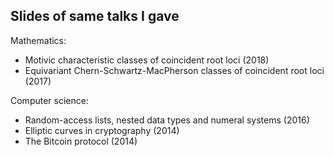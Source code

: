 
Slides of same talks I gave
---------------------------

Mathematics:

* Motivic characteristic classes of coincident root loci (2018)
* Equivariant Chern-Schwartz-MacPherson classes of coincident root loci (2017)

Computer science:

* Random-access lists, nested data types and numeral systems (2016)
* Elliptic curves in cryptography (2014)
* The Bitcoin protocol (2014)
